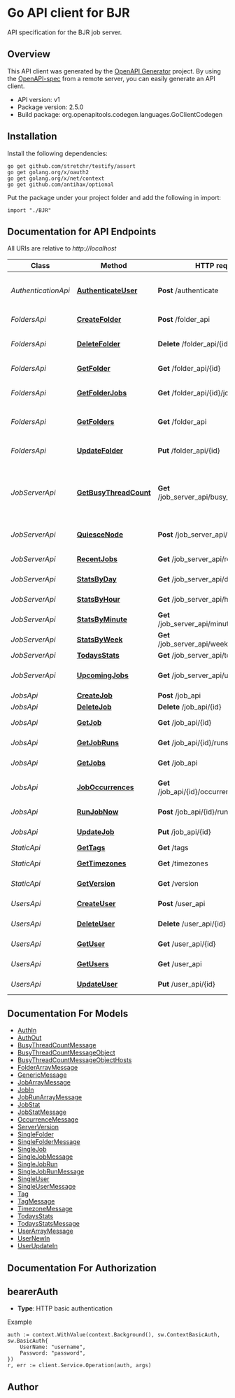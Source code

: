 # Go API client for BJR

API specification for the BJR job server.

## Overview
This API client was generated by the [OpenAPI Generator](https://openapi-generator.tech) project.  By using the [OpenAPI-spec](https://www.openapis.org/) from a remote server, you can easily generate an API client.

- API version: v1
- Package version: 2.5.0
- Build package: org.openapitools.codegen.languages.GoClientCodegen

## Installation

Install the following dependencies:

```shell
go get github.com/stretchr/testify/assert
go get golang.org/x/oauth2
go get golang.org/x/net/context
go get github.com/antihax/optional
```

Put the package under your project folder and add the following in import:

```golang
import "./BJR"
```

## Documentation for API Endpoints

All URIs are relative to *http://localhost*

Class | Method | HTTP request | Description
------------ | ------------- | ------------- | -------------
*AuthenticationApi* | [**AuthenticateUser**](docs/AuthenticationApi.md#authenticateuser) | **Post** /authenticate | Authenticates a user and returns a token
*FoldersApi* | [**CreateFolder**](docs/FoldersApi.md#createfolder) | **Post** /folder_api | Create a new Folder
*FoldersApi* | [**DeleteFolder**](docs/FoldersApi.md#deletefolder) | **Delete** /folder_api/{id} | Delete an existing folder
*FoldersApi* | [**GetFolder**](docs/FoldersApi.md#getfolder) | **Get** /folder_api/{id} | Return a single folder
*FoldersApi* | [**GetFolderJobs**](docs/FoldersApi.md#getfolderjobs) | **Get** /folder_api/{id}/jobs | Return list of jobs in a folder
*FoldersApi* | [**GetFolders**](docs/FoldersApi.md#getfolders) | **Get** /folder_api | Return paginated list of all folders
*FoldersApi* | [**UpdateFolder**](docs/FoldersApi.md#updatefolder) | **Put** /folder_api/{id} | Update an existing folder
*JobServerApi* | [**GetBusyThreadCount**](docs/JobServerApi.md#getbusythreadcount) | **Get** /job_server_api/busy_thread_count | Retrieve the count of busy workers across worker pods/nodes
*JobServerApi* | [**QuiesceNode**](docs/JobServerApi.md#quiescenode) | **Post** /job_server_api/quiesce_worker | Quiesce a single worker pod/node
*JobServerApi* | [**RecentJobs**](docs/JobServerApi.md#recentjobs) | **Get** /job_server_api/recent_jobs | List of recent jobs
*JobServerApi* | [**StatsByDay**](docs/JobServerApi.md#statsbyday) | **Get** /job_server_api/daily_job_stats | Job statistics by day
*JobServerApi* | [**StatsByHour**](docs/JobServerApi.md#statsbyhour) | **Get** /job_server_api/hourly_job_stats | Job statistics by hour
*JobServerApi* | [**StatsByMinute**](docs/JobServerApi.md#statsbyminute) | **Get** /job_server_api/minutely_job_stats | Job statistics by minute
*JobServerApi* | [**StatsByWeek**](docs/JobServerApi.md#statsbyweek) | **Get** /job_server_api/weekly_job_stats | Job statistics by week
*JobServerApi* | [**TodaysStats**](docs/JobServerApi.md#todaysstats) | **Get** /job_server_api/todays_stats | Todays Stats
*JobServerApi* | [**UpcomingJobs**](docs/JobServerApi.md#upcomingjobs) | **Get** /job_server_api/upcoming_jobs | List of upcoming jobs
*JobsApi* | [**CreateJob**](docs/JobsApi.md#createjob) | **Post** /job_api | Creates a job
*JobsApi* | [**DeleteJob**](docs/JobsApi.md#deletejob) | **Delete** /job_api/{id} | Deletes a job
*JobsApi* | [**GetJob**](docs/JobsApi.md#getjob) | **Get** /job_api/{id} | Retrieves a single job
*JobsApi* | [**GetJobRuns**](docs/JobsApi.md#getjobruns) | **Get** /job_api/{id}/runs | Retrieve the runs for a job
*JobsApi* | [**GetJobs**](docs/JobsApi.md#getjobs) | **Get** /job_api | Retrieves jobs
*JobsApi* | [**JobOccurrences**](docs/JobsApi.md#joboccurrences) | **Get** /job_api/{id}/occurrences/{end_date} | Upcoming job occurrences
*JobsApi* | [**RunJobNow**](docs/JobsApi.md#runjobnow) | **Post** /job_api/{id}/run_now | Run a job now
*JobsApi* | [**UpdateJob**](docs/JobsApi.md#updatejob) | **Put** /job_api/{id} | Updates a single job
*StaticApi* | [**GetTags**](docs/StaticApi.md#gettags) | **Get** /tags | Get tags
*StaticApi* | [**GetTimezones**](docs/StaticApi.md#gettimezones) | **Get** /timezones | Get timezones
*StaticApi* | [**GetVersion**](docs/StaticApi.md#getversion) | **Get** /version | Server version
*UsersApi* | [**CreateUser**](docs/UsersApi.md#createuser) | **Post** /user_api | Creates a user
*UsersApi* | [**DeleteUser**](docs/UsersApi.md#deleteuser) | **Delete** /user_api/{id} | Deletes a user
*UsersApi* | [**GetUser**](docs/UsersApi.md#getuser) | **Get** /user_api/{id} | Retrieve a single user
*UsersApi* | [**GetUsers**](docs/UsersApi.md#getusers) | **Get** /user_api | Retrieves users
*UsersApi* | [**UpdateUser**](docs/UsersApi.md#updateuser) | **Put** /user_api/{id} | Update a single user


## Documentation For Models

 - [AuthIn](docs/AuthIn.md)
 - [AuthOut](docs/AuthOut.md)
 - [BusyThreadCountMessage](docs/BusyThreadCountMessage.md)
 - [BusyThreadCountMessageObject](docs/BusyThreadCountMessageObject.md)
 - [BusyThreadCountMessageObjectHosts](docs/BusyThreadCountMessageObjectHosts.md)
 - [FolderArrayMessage](docs/FolderArrayMessage.md)
 - [GenericMessage](docs/GenericMessage.md)
 - [JobArrayMessage](docs/JobArrayMessage.md)
 - [JobIn](docs/JobIn.md)
 - [JobRunArrayMessage](docs/JobRunArrayMessage.md)
 - [JobStat](docs/JobStat.md)
 - [JobStatMessage](docs/JobStatMessage.md)
 - [OccurrenceMessage](docs/OccurrenceMessage.md)
 - [ServerVersion](docs/ServerVersion.md)
 - [SingleFolder](docs/SingleFolder.md)
 - [SingleFolderMessage](docs/SingleFolderMessage.md)
 - [SingleJob](docs/SingleJob.md)
 - [SingleJobMessage](docs/SingleJobMessage.md)
 - [SingleJobRun](docs/SingleJobRun.md)
 - [SingleJobRunMessage](docs/SingleJobRunMessage.md)
 - [SingleUser](docs/SingleUser.md)
 - [SingleUserMessage](docs/SingleUserMessage.md)
 - [Tag](docs/Tag.md)
 - [TagMessage](docs/TagMessage.md)
 - [TimezoneMessage](docs/TimezoneMessage.md)
 - [TodaysStats](docs/TodaysStats.md)
 - [TodaysStatsMessage](docs/TodaysStatsMessage.md)
 - [UserArrayMessage](docs/UserArrayMessage.md)
 - [UserNewIn](docs/UserNewIn.md)
 - [UserUpdateIn](docs/UserUpdateIn.md)


## Documentation For Authorization



## bearerAuth

- **Type**: HTTP basic authentication

Example

```golang
auth := context.WithValue(context.Background(), sw.ContextBasicAuth, sw.BasicAuth{
    UserName: "username",
    Password: "password",
})
r, err := client.Service.Operation(auth, args)
```



## Author



